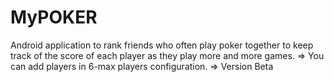 # MyPOKER
Android application to rank friends who often play poker together to keep track of the score of each player as they play more and more games.
=> You can add players in 6-max players configuration.
=> Version Beta
